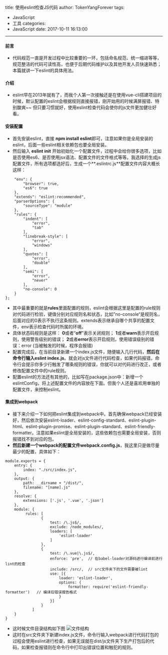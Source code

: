 title: 使用eslint检查JS代码
author: TokenYangForever
tags:
  - JavaScript
  - 工具
categories:
  - JavaScript
date: 2017-10-11 16:13:00
---
#### 前言 ####
* 代码规范一直是开发过程中比较重要的一环，包括命名规范、统一缩进等等，规范整洁的代码可读性高，也便于后期代码维护以及其他开发人员快速熟悉；本篇就讲一下eslint的具体用法。

#### 介绍 ####
* eslint早在2013年就有了，而我个人第一次接触还是在使用vue-cli搭建项目的时候，默认配置的eslint会根据规则直接报错，刚开始用的时候满屏报错、特别酸爽~~ 但只要习惯就好，使用eslint检查代码会使你的js文件更加健壮好看。

#### 安装配置 ####
* 首先安装eslint，直接 **npm install eslint**即可，注意如果你是全局安装的eslint，后面一些eslint相关依赖包也要全局安装。
* 然后输入 **eslint init** 开始初始化一个配置文件，过程中会给你很多选项，比如是否使用es6、是否使用jsx语法、配置文件的文件格式等等。我选择的生成js配置文件，所有选项都选好后，生成一个**.eslintrc.js**配置文件内容大概长这样：
```module.exports = {
    "env": {
        "browser": true,
        "es6": true
    },
    "extends": "eslint:recommended",
    "parserOptions": {
        "sourceType": "module"
    },
    "rules": {
        "indent": [
            "error",
            "tab"
        ],
        "linebreak-style": [
            "error",
            "windows"
        ],
        "quotes": [
            "error",
            "double"
        ],
        "semi": [
            "error",
            "never"
        ],
        "no-console": 0 
    }
};
```

* 其中最重要的就是**rules**里面配置的规则，eslint会根据这里是配置的rule规则对代码进行检验，键值分别对应规则名和状态，比如”no-console“是规则名，后面对应的0表示不执行这条规则。extends表示继承自哪个共享的配置文件，env表示检查代码时所属的环境。
* 具体状态码规则是这样：  **0**或者“**off**”表示关闭规则； **1**或者**warn**表示开启规则，使用警告级别的错误； **2**或者**error**表示开启规则，使用错误级别的错误：error (当被触发的时候，程序会报错)
* 配置完成后，在当前目录新建一个index.js文件，随便输入几行代码，**然后在命令行输入eslint index.js**。就会对js文件进行代码检查，如果代码报错，命令行会提示你多少行触发了哪条规则的错误，你就可以对代码进行改正，或者修改配置文件中的rule规则。
* 配置eslint的方法还有其他的，比如写在package.json中：新增一个eslintConfig，将上述配置文件的内容放在下面。但我个人还是喜欢用单独的配置文件，来控制eslint。
#### 集成到webpack ####
* 接下来介绍一下如何把eslint集成到webpack中。首先确保webpack已经安装好，然后依次安装eslint-loader、eslint-config-standard、eslint-plugin-html、eslint-plugin-promise、eslint-plugin-standard、eslint-friendly-formatter。注意如果eslint是全局安装的，这些依赖包也需要全局安装，否则报错找不到对应的包。
* **然后新建一个webpack的配置文件webpack.config.js**，我这里只是做尽量最少的配置，具体如下：
```
module.exports = {
    entry: {
        index: "./src/index.js",
    },
    output: {
        path: __dirname + "/dist/",
        filename: "[name].js"
    },
    resolve: {
        extensions: ['.js', '.vue', '.json']
    },
    module: {
         rules: [
                {
                    test: /\.js$/,
                    exclude: /node_modules/,
                    loaders: [
                        'eslint-loader'
                    ]
                },
                {
                    test: /\.vue|\.js$/,
                    enforce: 'pre',  // 在babel-loader对源码进行编译前进行lint的检查
                    include: /src/,  // src文件夹下的文件需要被lint
                    use: [{
                        loader: 'eslint-loader',
                        options: {
                            formatter: require('eslint-friendly-formatter')   // 编译后错误报告格式
                        }
                    }]
                }
            ]
    }
}
```
* 这时候文件目录结构如下图
![文件结构](http://upload-images.jianshu.io/upload_images/6383319-f6ea3f19ed2c3380.png?imageMogr2/auto-orient/strip%7CimageView2/2/w/1240)
* 这时在src文件夹下新建index.js文件，命令行输入webpack进行代码打包的过程会使用eslint进行检查，如果无误就在dist/js文件夹下生产打包后的代码，如果检查报错则在命令行中打印出错误位置和触犯的规则。